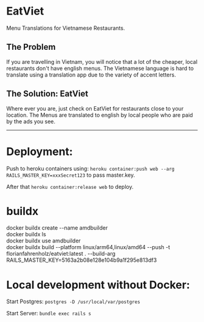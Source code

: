 # EatViet
Menu Translations for Vietnamese Restaurants.

## The Problem
If you are travelling in Vietnam, you will notice that a lot of the cheaper, local restaurants don't have english menus. The Vietnamese language is hard to translate using a translation app due to the variety of accent letters.

## The Solution: **EatViet**
Where ever you are, just check on EatViet for restaurants close to your location. The Menus are translated to english by local people who are paid by the ads you see.

<hr>

# Deployment:

Push to heroku containers using: `heroku container:push web --arg RAILS_MASTER_KEY=xxxSecret123` to pass master.key.

After that `heroku container:release web` to deploy.

# buildx

docker buildx create --name amdbuilder   
docker buildx ls    
docker buildx use amdbuilder     
docker buildx build --platform linux/arm64,linux/amd64 --push -t florianfahrenholz/eatviet:latest . --build-arg RAILS_MASTER_KEY=5163a2b08e128e104b9a1f295e813df3

# Local development without Docker:

Start Postgres:
`postgres -D /usr/local/var/postgres`

Start Server:
`bundle exec rails s`
